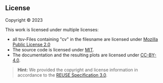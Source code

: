 ## License

Copyright © 2023

This work is licensed under multiple licenses:
- all tsv-Files containing "cv" in the filesname are licensed under [Mozilla Public License 2.0](LICENSES/MPL-2.0.txt)
- The source code is licensed under [MIT](LICENSES/MIT.txt).
- The documentation and the resulting plots are licensed under [CC-BY-4.0](LICENSES/CC-BY-4.0.txt).

> **Hint:** We provided the copyright and license information in accordance to the [REUSE Specification 3.0](https://reuse.software/spec/).

